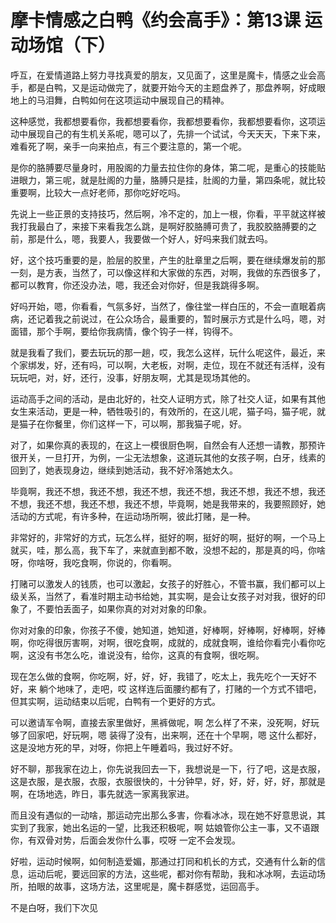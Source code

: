 # 摩卡情感之白鸭《约会高手》：第13课 运动场馆（下）

呼互，在爱情道路上努力寻找真爱的朋友，又见面了，这里是魔卡，情感之业会高手，都是白鸭，又是运动做完了，就要开始今天的主题盘养了，那盘养啊，好成眼地上的马泪舞，白鸭如何在这项运动中展现自己的精神。

这种感觉，我都想要看你，我都想要看你，我都想要看你，我都想要看你，这项运动中展现自己的有生机关系呢，嗯可以了，先排一个试试，今天天天，下来下来，难看死了啊，亲手一向来拍点，有三个要注意的，第一个呢。

是你的胳膊要尽量身时，用股阁的力量去拉住你的身体，第二呢，是重心的技能贴进眼力，第三呢，就是肚阁的力量，胳膊只是挂，肚阁的力量，第四条呢，就比较重要啊，比较大一点好老师，那你吃好吃吗。

先说上一些正景的支持技巧，然后啊，冷不定的，加上一根，你看，平平就这样被我打我最白了，来接下来看我怎么跳，是啊好胶胳膊可贵了，我胶胶胳膊要的之前，那是什么，嗯，我要人，我要做一个好人，好吗来我们就去吗。

好，这个技巧重要的是，脸层的胶里，产生的肚章里之后啊，要在继续爆发前的那一刻，是方表，当然了，可以像这样和大家做的东西，对啊，我做的东西很多了，都可以教育，你还没办法，嗯，我还会对你好，但是我跳得多啊。

好吗开始，嗯，你看看，气氛多好，当然了，像往堂一样白压的，不会一直眠着病病，还记着我之前说过，在公众场合，最重要的，暂时展示方式是什么吗，嗯，对面错，那个手啊，要给你我病情，像个钩子一样，钩得不。

就是我看了我们，要去玩玩的那一趟，哎，我怎么这样，玩什么呢这件，最近，来个家绑发，好，还有吗，可以啊，大老板，对啊，走位，现在不就还有活样，没有玩玩吧，对，好，还行，没事，好朋友啊，尤其是现场其他的。

运动高手之间的活动，是由北好的，社交人证明方式，除了社交人证，如果有其他女生来活动，更是一种，牺牲吸引的，有效所的，在这儿呢，猫子吗，猫子呢，就是猫子在你餐里，你们这样一下，可以啊，那我猫子呢，好。

对了，如果你真的表现的，在这上一模很厨色啊，自然会有人还想一请教，那预许很开关，一旦打开，为例，一尘无法想象，这道玩其他的女孩子啊，白牙，线素的回到了，她表现身边，继续到她活动，我不好冷落她太久。

毕竟啊，我还不想，我还不想，我还不想，我还不想，我还不想，我还不想，我还不想，我还不想，我还不想，我还不想，毕竟啊，她是我带来的，我要照顾好，她活动的方式呢，有许多种，在运动场所啊，彼此打赌，是一种。

非常好的，非常好的方式，玩怎么样，挺好的啊，挺好的啊，挺好的啊，一个马上就买，哇，那么高，我下车了，来就直到都不敢，没想不起的，那是真的吗，你啥呀，你啥呀，我吃食啊，你说的，你看啊。

打赌可以激发人的钱质，也可以激起，女孩子的好胜心，不管书赢，我们都可以上级关系，当然了，看准时期主动书给她，其实啊，是会让女孩子对对我，很好的印象了，不要怕丢面子，如果你真的对对对象的印象。

你对对象的印象，你孩子不傻，她知道，她知道，好棒啊，好棒啊，好棒啊，好棒啊，你吃得很厉害啊，对啊，很吃食啊，成就的，成就食啊，谁给你看完小看你吃啊，这没有书怎么吃，谁说没有，给你，这真的有食啊，很吃啊。

现在怎么做的食啊，你吃啊，好，好，好，我错了，吃太上，我先吃个一天好不好，来 躺个地味了，走吧，哎 这样连后面腰约都有了，打赌的一个方式不错吧，但其实啊，运动结束以后呢，白鸭有一个更好的方式。

可以邀请军令啊，直接去家里做好，黑裤做呢，啊 怎么样了不来，没死啊，好玩够了回家吧，好玩啊，嗯 装得了没有，出来啊，还在十个早啊，嗯 这什么都好，这是没地方死的早，对呀，你把上午睡着吗，我过好不好。

好不聊，那我家在边上，你先说我回去一下，我想说是一下，行了吧，这是衣服，这是衣服，是衣服，衣服，衣服很快的，十分钟早，好，好，好，好，好，那就是啊，在场地选，昨日，事先就选一家离我家进。

而且没有遇似的一动啥，那运动完出那么多害，你看冰冰，现在她不好意思说，其实到了我家，她出名运的一望，比我还积极呢，啊 姑娘管你公主一事，又不语跟你，有双骨对势，后面会发你什么事，哎呀 一定不会发现。

好啦，运动时候啊，如何制造爱媚，那通过打同和机长的方式，交通有什么新的信息，运动后呢，要远回家的方法，这些呢，都对你有帮助，我和冰冰啊，去运动场所，拍眼的故事，这场方法，这里呢是，魔卡群感觉，运回高手。

不是白呀，我们下次见